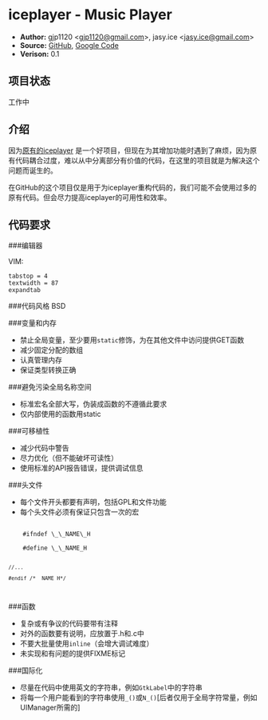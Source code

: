 iceplayer - Music Player
=========================

* **Author:** gjp1120 <<gjp1120@gmail.com>>, jasy.ice <<jasy.ice@gmail.com>>
* **Source:** [GitHub](https://github.com/gjp1120/iceplayer), [Google Code](https://code.google.com/p/iceplayer)
* **Verison:** 0.1

项目状态
--------
  
  工作中


介绍
----

  因为[原有的iceplayer][googlecode] 是一个好项目，但现在为其增加功能时遇到了麻烦，因为原有代码耦合过度，难以从中分离部分有价值的代码，在这里的项目就是为解决这个问题而诞生的。

  在GitHub的这个项目仅是用于为iceplayer重构代码的，我们可能不会使用过多的原有代码。但会尽力提高iceplayer的可用性和效率。

  [googlecode]: https://code.google.com/p/iceplayer

  
代码要求
--------

###编辑器

VIM:

    tabstop = 4
    textwidth = 87
    expandtab


###代码风格
    BSD

###变量和内存
+ 禁止全局变量，至少要用`static`修饰，为在其他文件中访问提供GET函数
+ 减少固定分配的数组
+ 认真管理内存
+ 保证类型转换正确

###避免污染全局名称空间
+ 标准宏名全部大写，伪装成函数的不遵循此要求
+ 仅内部使用的函数用static


###可移植性
+ 减少代码中警告
+ 尽力优化（但不能破坏可读性）
+ 使用标准的API报告错误，提供调试信息

###头文件
+ 每个文件开头都要有声明，包括GPL和文件功能
+ 每个头文件必须有保证只包含一次的宏

<code>
    #ifndef \_\_NAME\_H</br>
    #define \_\_NAME_H

    //...

    #endif /*__NAME_H*/
</code>

###函数
+ 复杂或有争议的代码要带有注释
+ 对外的函数要有说明，应放置于.h和.c中
+ 不要大批量使用`inline`（会增大调试难度）
+ 未实现和有问题的提供FIXME标记

###国际化
+ 尽量在代码中使用英文的字符串，例如`GtkLabel`中的字符串
+ 将每一个用户能看到的字符串使用`_()`或`N_()`[后者仅用于全局字符常量，例如UIManager所需的]
